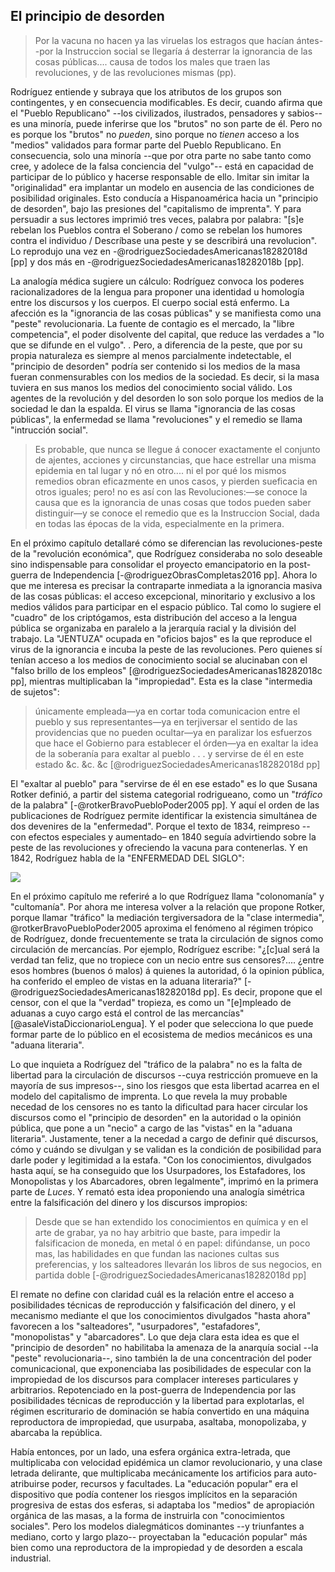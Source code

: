 ## El principio de desorden

>Por la vacuna no hacen ya las viruelas los estragos que hacían ántes--por la Instruccion social se llegaría á desterrar la ignorancia de las cosas públicas.... causa de todos los males que traen las revoluciones, y de las revoluciones mismas (pp). 

Rodríguez entiende y subraya que los atributos de los grupos son contingentes, y en consecuencia modificables. Es decir, cuando afirma que el "Pueblo Republicano" --los civilizados, ilustrados, pensadores y sabios-- es una minoría, puede inferirse que los "brutos" no son parte de él. Pero no es porque los "brutos" no *pueden*, sino porque no *tienen* acceso a los "medios" validados para formar parte del Pueblo Republicano. En consecuencia, solo una minoría --que por otra parte no sabe tanto como cree, y adolece de la falsa conciencia del "vulgo"-- está en capacidad de participar de lo público y hacerse responsable de ello. Imitar sin imitar la "originalidad" era implantar un modelo en ausencia de las condiciones de posibilidad originales. Esto conducía a Hispanoamérica hacia un "principio de desorden", bajo las presiones del "capitalismo de imprenta". Y para persuadir a sus lectores imprimió tres veces, palabra por palabra: "[s]e rebelan los Pueblos contra el Soberano / como se rebelan los humores contra el individuo / Descríbase una peste y se describirá una revolucion". Lo reprodujo una vez en -@rodriguezSociedadesAmericanas18282018d [pp] y dos más en -@rodriguezSociedadesAmericanas18282018b [pp]. 

La analogía médica sugiere un cálculo: Rodríguez convoca los poderes racionalizadores de la lengua para proponer una identidad u homología entre los discursos y los cuerpos. El cuerpo social está enfermo. La afección es la "ignorancia de las cosas públicas" y se manifiesta como una "peste" revolucionaria. La fuente de contagio es el mercado, la "libre competencia", el poder disolvente del capital, que reduce las verdades a "lo que se difunde en el vulgo". <!-- ejemplo de cada uno para sí y de la guerra simulada -->. Pero, a diferencia de la peste, que por su propia naturaleza es siempre al menos parcialmente indetectable, el "principio de desorden" podría ser contenido si los medios de la masa fueran conmensurables con los medios de la sociedad. Es decir, si la masa tuviera en sus manos los medios del conocimiento social válido. Los agentes de la revolución y del desorden lo son solo porque los medios de la sociedad le dan la espalda. El virus se llama "ignorancia de las cosas públicas", la enfermedad se llama "revoluciones" y el remedio se llama "intrucción social".

>Es probable, que nunca se llegue á conocer exactamente el conjunto de ajentes, acciones y circunstancias, que hace estrellar una misma epidemia en tal lugar y nó en otro.... ni el por qué  los mismos remedios obran eficazmente en unos casos, y pierden sueficacia en otros iguales; pero! no es así con las Revoluciones:—se conoce la causa que es la ignorancia de unas cosas que todos pueden saber distinguir—y se conoce el remedio que es la Instruccion Social, dada en todas las épocas de la vida, especialmente en la primera.

En el próximo capítulo detallaré cómo se diferencian las revoluciones-peste de la "revolución económica", que Rodríguez consideraba no solo deseable sino indispensable para consolidar el proyecto emancipatorio en la post-guerra de Independencia [-@rodriguezObrasCompletas2016 pp]. Ahora lo que me interesa es precisar la contraparte inmediata a la ignorancia masiva de las cosas públicas: el acceso excepcional, minoritario y exclusivo a los medios válidos para participar en el espacio público. Tal como lo sugiere el "cuadro" de los criptógamos, esta distribución del acceso a la lengua pública se organizaba en paralelo a la jerarquía racial y la división del trabajo. La "JENTUZA" ocupada en "oficios bajos" es la que reproduce el virus de la ignorancia e incuba la peste de las revoluciones.  Pero quienes sí tenían acceso a los medios de conocimiento social se alucinaban con el "falso brillo de los empleos" [@rodriguezSociedadesAmericanas18282018c pp], mientras multiplicaban la "impropiedad". Esta es la clase "intermedia de sujetos":

> únicamente empleada—ya en cortar toda comunicacion entre el pueblo y sus representantes—ya en terjiversar el sentido de las providencias que no pueden ocultar—ya en paralizar los esfuerzos que hace el Gobierno para establecer el órden—ya en exaltar la idea de la soberanía para exaltar al pueblo . . . y servirse de él en este estado &c. &c. &c [@rodriguezSociedadesAmericanas18282018d pp]

El "exaltar al pueblo" para "servirse de él en ese estado" es lo que Susana Rotker definió, a partir del sistema categorial rodrigueano, como un "*tráfico* de la palabra" [-@rotkerBravoPuebloPoder2005 pp]. Y aquí el orden de las publicaciones de Rodríguez permite identificar la existencia simultánea de dos devenires de la "enfermedad". Porque el texto de 1834, reimpreso --con efectos especiales y aumentado– en 1840 seguía advirtiendo sobre la peste de las revoluciones y ofreciendo la vacuna para contenerlas. Y en 1842, Rodríguez habla de la "ENFERMEDAD DEL SIGLO": 

![](file:///home/febres/Pictures/Screenshots/sed-riqueza.png)

En el próximo capítulo me referiré a lo que Rodríguez llama "colonomanía" y "cultomanía". Por ahora me interesa volver a la relación que propone Rotker, porque llamar "tráfico" la mediación tergiversadora de la "clase intermedia", @rotkerBravoPuebloPoder2005 aproxima el fenómeno al régimen trópico de Rodríguez, donde frecuentemente se trata la circulación de signos como circulación de mercancías. Por ejemplo, Rodríguez escribe: "¿[c]ual será la verdad tan feliz, que no tropiece con un necio entre sus censores?.... ¿entre esos hombres (buenos ó malos) á quienes la autoridad, ó la opinion pública, ha conferido el empleo de vistas en la aduana literaria?" [-@rodriguezSociedadesAmericanas18282018d pp]. Es decir, propone que el censor, con el que  la "verdad" tropieza, es como un "[e]mpleado de aduanas a cuyo cargo está el control de las mercancías" [@asaleVistaDiccionarioLengua]. Y el poder que selecciona lo que puede formar parte de lo público en el ecosistema de medios mecánicos es una "aduana literaria". 

Lo que inquieta a Rodríguez del "tráfico de la palabra" no es la falta de libertad para la circulación de discursos --cuya restricción promueve en la mayoría de sus impresos--, sino los riesgos que esta libertad acarrea en el modelo del capitalismo de imprenta. Lo que revela la muy probable necedad de los censores no es tanto la dificultad para hacer circular los discursos como el "principio de desorden" en la autoridad o la opinión pública, que pone a un "necio" a cargo de las "vistas" en la "aduana literaria". Justamente, tener a la necedad a cargo de definir qué discursos, cómo y cuándo se divulgan y se validan es la condición de posibilidad para darle poder y legitimidad a la estafa. "Con los conocimientos, divulgados hasta aquí, se ha conseguido que los Usurpadores, los Estafadores, los Monopolistas y los Abarcadores, obren legalmente", imprimó en la primera parte de *Luces*.  Y remató esta idea proponiendo una analogía simétrica entre la falsificación del dinero y los discursos impropios:

>Desde que se han extendido los conocimientos en química y en el arte de grabar, ya no hay arbitrio que baste, para impedir la falsificacion de moneda, en metal ó en papel: difúndanse, un poco mas, las habilidades en que fundan las naciones cultas sus preferencias, y los salteadores llevarán los libros de sus negocios, en partida doble [-@rodriguezSociedadesAmericanas18282018d pp]

El remate no define con claridad cuál es la relación entre el acceso a posibilidades técnicas de reproducción y falsificación del dinero, y el mecanismo mediante el que los conocimientos divulgados "hasta ahora" favorecen a los "salteadores", "usurpadores", "estafadores", "monopolistas" y "abarcadores". Lo que deja clara esta idea es que el "principio de desorden" no habilitaba la amenaza de la anarquía social --la "peste" revolucionaria--, sino también la de una concentración del poder comunicacional, que exponenciaba las posibilidades de especular con la impropiedad de los discursos para complacer intereses particulares y arbitrarios. Repotenciado en la post-guerra de Independencia por las posibilidades técnicas de reproducción y la libertad para explotarlas, el régimen escriturario de dominación se había convertido en una máquina reproductora de impropiedad, que usurpaba, asaltaba, monopolizaba, y abarcaba la república. 

Había entonces, por un lado, una esfera orgánica extra-letrada, que multiplicaba con velocidad epidémica un clamor revolucionario, y una clase letrada delirante, que multiplicaba mecánicamente los artificios para auto-atribuirse poder, recursos y facultades. La "educación popular" era el dispositivo que podía contener los riesgos implícitos en la separación progresiva de estas dos esferas, si adaptaba los "medios" de apropiación orgánica de las masas, a la forma de instruirla con "conocimientos sociales". Pero los modelos dialegmáticos dominantes --y triunfantes a mediano, corto y largo plazo-- proyectaban la "educación popular" más bien como una reproductora de la impropiedad y de desorden a escala industrial.